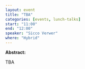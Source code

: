 ```yaml
---
layout: event
title: "TBA"
categories: [events, lunch-talks]
start: "11:00"
end: "12:00"
speaker: "Sicco Verwer"
where: "Hybrid"
---
```


**Abstract:**

TBA

